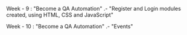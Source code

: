 Week - 9 : "Become a QA Automation" .-
"Register and Login modules created, using HTML, CSS and JavaScript"

Week - 10 : "Become a QA Automation" .-
"Events"
